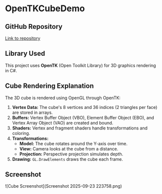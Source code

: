 # OpenTKCubeDemo

## GitHub Repository
[Link to repository](https://github.com/Alex82728/GAM531/tree/main/Projects/OpenTKCubeDemo)

## Library Used
This project uses **OpenTK** (Open Toolkit Library) for 3D graphics rendering in C#.

## Cube Rendering Explanation
The 3D cube is rendered using OpenGL through OpenTK:

1. **Vertex Data:** The cube's 8 vertices and 36 indices (2 triangles per face) are stored in arrays.
2. **Buffers:** Vertex Buffer Object (VBO), Element Buffer Object (EBO), and Vertex Array Object (VAO) are created and bound.
3. **Shaders:** Vertex and fragment shaders handle transformations and coloring.
4. **Transformations:**  
   - **Model:** The cube rotates around the Y-axis over time.  
   - **View:** Camera looks at the cube from a distance.  
   - **Projection:** Perspective projection simulates depth.
5. **Drawing:** `GL.DrawElements` draws the cube each frame.

## Screenshot
![Cube Screenshot](Screenshot 2025-09-23 223758.png)

